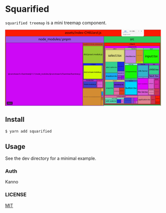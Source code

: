 # Squarified

`squarified treemap` is a mini treemap component.

![display](./data.gif)

## Install

```shell
$ yarn add squarified
```

## Usage

See the dev directory for a minimal example.

### Auth

Kanno

### LICENSE

[MIT](./LICENSE)
